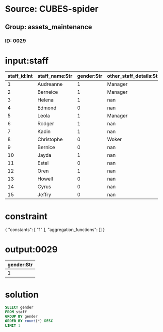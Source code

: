 # Source: CUBES-spider
## Group: assets_maintenance
### ID: 0029

# input:staff

| staff_id:Int | staff_name:Str | gender:Str | other_staff_details:Str |
|---|---|---|---|
| 1 | Audreanne | 1 | Manager |
| 2 | Berneice | 1 | Manager |
| 3 | Helena | 1 | nan |
| 4 | Edmond | 0 | nan |
| 5 | Leola | 1 | Manager |
| 6 | Rodger | 1 | nan |
| 7 | Kadin | 1 | nan |
| 8 | Christophe | 0 | Woker |
| 9 | Bernice | 0 | nan |
| 10 | Jayda | 1 | nan |
| 11 | Estel | 0 | nan |
| 12 | Oren | 1 | nan |
| 13 | Howell | 0 | nan |
| 14 | Cyrus | 0 | nan |
| 15 | Jeffry | 0 | nan |

# constraint

{
  "constants": [
    "1"
  ],
  "aggregation_functions": []
}

# output:0029

| gender:Str |
|---|
| 1 |

# solution

```sql
SELECT gender
FROM staff
GROUP BY gender
ORDER BY count(*) DESC
LIMIT 1
```
